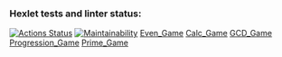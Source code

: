 ### Hexlet tests and linter status:
[![Actions Status](https://github.com/melnikowww/java-project-61/workflows/hexlet-check/badge.svg)](https://github.com/melnikowww/java-project-61/actions)
[![Maintainability](https://api.codeclimate.com/v1/badges/3187aa690423386f5af1/maintainability)](https://codeclimate.com/github/melnikowww/java-project-61/maintainability)
[Even_Game](https://asciinema.org/a/Dqw8EL3fDbznotbib9Ksk2Dcj)
[Calc_Game](https://asciinema.org/a/i67F5LDnWlrM5kUqEcQA14uH3)
[GCD_Game](https://asciinema.org/a/JUNVZyaHLTfs4VcnjW50gZtZn)
[Progression_Game](https://asciinema.org/a/GKPoBQ4F15eO7xllHiVHte7kO)
[Prime_Game](https://asciinema.org/a/EeO8bAU4VkBeMsiNuHkxtiX55)